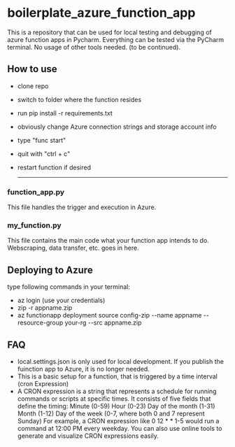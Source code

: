# boilerplate_azure_function_app
This is a repository that can be used for local testing and debugging of azure function apps in Pycharm. Everything can be tested via the PyCharm terminal. No usage of other tools needed. (to be continued).

## How to use
- clone repo
- switch to folder where the function resides
- run pip install -r requirements.txt
- obviously change Azure connection strings and storage account info
- type "func start"
- quit with "ctrl + c"
- restart function if desired

  ---
### function_app.py
This file handles the trigger and execution in Azure. 

### my_function.py
This file contains the main code what your function app intends to do. Webscraping, data transfer, etc. goes in here.

## Deploying to Azure
type following commands in your terminal:

- az login (use your credentials)
- zip -r appname.zip
- az functionapp deployment source config-zip --name appname --resource-group your-rg --src appname.zip


## FAQ
- local.settings.json is only used for local development. If you publish the fuinction app to Azure, it is no longer needed.
- This is a basic setup for a function, that is triggered by a time interval (cron Expression)
- A CRON expression is a string that represents a schedule for running commands or scripts at specific times. It consists of five fields that define the timing:
Minute (0-59)
Hour (0-23)
Day of the month (1-31)
Month (1-12)
Day of the week (0-7, where both 0 and 7 represent Sunday)
For example, a CRON expression like 0 12 * * 1-5 would run a command at 12:00 PM every weekday. You can also use online tools to generate and visualize CRON expressions easily.
